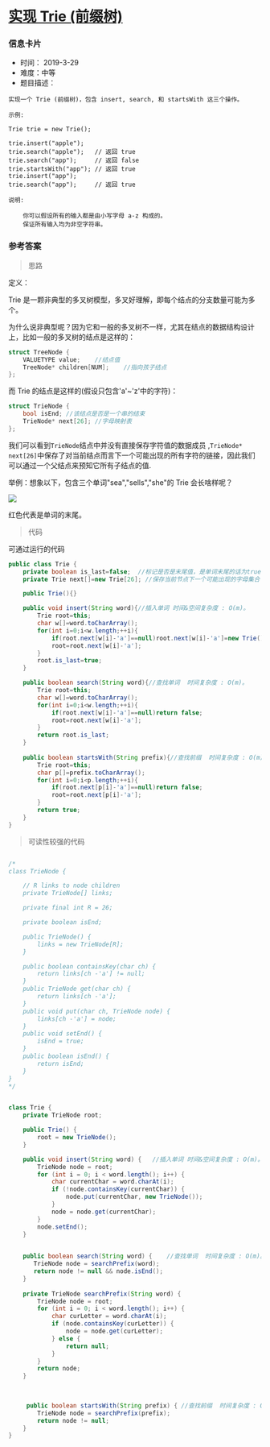 # [实现 Trie (前缀树)](https://leetcode-cn.com/problems/implement-trie-prefix-tree/)

### 信息卡片

- 时间： 2019-3-29
- 难度：中等
- 题目描述：

```
实现一个 Trie (前缀树)，包含 insert, search, 和 startsWith 这三个操作。

示例:

Trie trie = new Trie();

trie.insert("apple");
trie.search("apple");   // 返回 true
trie.search("app");     // 返回 false
trie.startsWith("app"); // 返回 true
trie.insert("app");   
trie.search("app");     // 返回 true

说明:

    你可以假设所有的输入都是由小写字母 a-z 构成的。
    保证所有输入均为非空字符串。
```



### 参考答案

> 思路

定义：

Trie 是一颗非典型的多叉树模型，多叉好理解，即每个结点的分支数量可能为多个。 

为什么说非典型呢？因为它和一般的多叉树不一样，尤其在结点的数据结构设计上，比如一般的多叉树的结点是这样的： 

```c
struct TreeNode {
    VALUETYPE value;    //结点值
    TreeNode* children[NUM];    //指向孩子结点
};
```

而 Trie 的结点是这样的(假设只包含'a'~'z'中的字符)： 

```c
struct TrieNode {
    bool isEnd; //该结点是否是一个串的结束
    TrieNode* next[26]; //字母映射表
};
```

我们可以看到`TrieNode`结点中并没有直接保存字符值的数据成员 ,`TrieNode* next[26]`中保存了对当前结点而言下一个可能出现的所有字符的链接，因此我们可以通过一个父结点来预知它所有子结点的值.



举例：想象以下，包含三个单词"sea","sells","she"的 Trie 会长啥样呢？ 

![](https://pic.leetcode-cn.com/3a0be6938b0a5945695fcddd29c74aacc7ac30f040f5078feefab65339176058-file_1575215106942)

红色代表是单词的末尾。



> 代码

可通过运行的代码

```java
public class Trie {
    private boolean is_last=false;  //标记是否是末尾值，是单词末尾的话为true
    private Trie next[]=new Trie[26]; //保存当前节点下一个可能出现的字母集合

    public Trie(){}

    public void insert(String word){//插入单词 时间&空间复杂度 : O(m)。
        Trie root=this;
        char w[]=word.toCharArray();
        for(int i=0;i<w.length;++i){
            if(root.next[w[i]-'a']==null)root.next[w[i]-'a']=new Trie();
            root=root.next[w[i]-'a'];
        }
        root.is_last=true;
    }

    public boolean search(String word){//查找单词  时间复杂度 : O(m)。
        Trie root=this;
        char w[]=word.toCharArray();
        for(int i=0;i<w.length;++i){
            if(root.next[w[i]-'a']==null)return false;
            root=root.next[w[i]-'a'];
        }
        return root.is_last;
    }
    
    public boolean startsWith(String prefix){//查找前缀  时间复杂度 : O(m)。
        Trie root=this;
        char p[]=prefix.toCharArray();
        for(int i=0;i<p.length;++i){
            if(root.next[p[i]-'a']==null)return false;
            root=root.next[p[i]-'a'];
        }
        return true;
    }
}

```



> 可读性较强的代码

```java

/*
class TrieNode {

    // R links to node children
    private TrieNode[] links;

    private final int R = 26;

    private boolean isEnd;

    public TrieNode() {
        links = new TrieNode[R];
    }

    public boolean containsKey(char ch) {
        return links[ch -'a'] != null;
    }
    public TrieNode get(char ch) {
        return links[ch -'a'];
    }
    public void put(char ch, TrieNode node) {
        links[ch -'a'] = node;
    }
    public void setEnd() {
        isEnd = true;
    }
    public boolean isEnd() {
        return isEnd;
    }
}
*/


class Trie {
    private TrieNode root;

    public Trie() {
        root = new TrieNode();
    }

    public void insert(String word) {	//插入单词 时间&空间复杂度 : O(m)。
        TrieNode node = root;
        for (int i = 0; i < word.length(); i++) {
            char currentChar = word.charAt(i);
            if (!node.containsKey(currentChar)) {
                node.put(currentChar, new TrieNode());
            }
            node = node.get(currentChar);
        }
        node.setEnd();
    }
    

    public boolean search(String word) {	//查找单词  时间复杂度 : O(m)。
       TrieNode node = searchPrefix(word);
       return node != null && node.isEnd();
    }
    
    private TrieNode searchPrefix(String word) {	
        TrieNode node = root;
        for (int i = 0; i < word.length(); i++) {
            char curLetter = word.charAt(i);
            if (node.containsKey(curLetter)) {
                node = node.get(curLetter);
            } else {
                return null;
            }
        }
        return node;
    }

    
    
     public boolean startsWith(String prefix) {	//查找前缀  时间复杂度 : O(m)。
        TrieNode node = searchPrefix(prefix);
        return node != null;
    }
}
```

